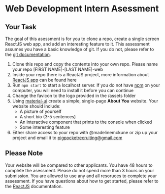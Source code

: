 # Web Development Intern Asessment

## Your Task

The goal of this asessment is for you to clone a repo, create a single screen ReactJS web app, and add an interesting feature to it. This assessment assumes you have a basic knowledge of git. If you do not, please refer to the [git documentation](https://git-scm.com/doc).

1. Clone this repo and copy the contents into your own repo. Please name your repo [FIRST NAME]-[LAST NAME]-web
2. Inside your repo there is a ReactJS project, more information about [ReactJS app](https://reactjs.org/docs/create-a-new-react-app.html) can be found here
3. Run `npm start` to start a localhost server. If you do not have [npm](https://nodejs.org/en/) on your computer, you will need to install it before you can continue
4. Change the favicon to the logo provided in the /assets folder
5. Using [material-ui](https://material-ui.com/) create a simple, single-page **About You** website. Your website should include:
   - A picture of yourself
   - A short bio (3-5 sentences)
   - An interactive component that prints to the console when clicked
   - Some interesting feature
6. Either share access to your repo with @madelinemckune or zip up your project and email it to pigpocketrecruiting@gmail.com

## Please Note

Your website will be compared to other applicants. You have 48 hours to complete the asessment. Please do not spend more than 3 hours on your submission. You are allowed to use any and all resoruces to complete your assessment. If you have questions about how to get started, please refer to the [ReactJS](https://reactjs.org/docs/getting-started.html) documentation.
